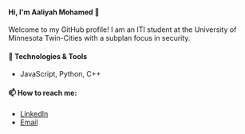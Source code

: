 #### Hi, I'm Aaliyah Mohamed 👋
Welcome to my GitHub profile! I am an ITI student at the University of Minnesota Twin-Cities with a subplan focus in security.

#### 🔧 Technologies & Tools
- JavaScript, Python, C++


#### 📫 How to reach me:
- [LinkedIn](https://www.linkedin.com/in/aaliyah-mohamedd/)
- [Email](mailto:moha1578@umn.edu)

